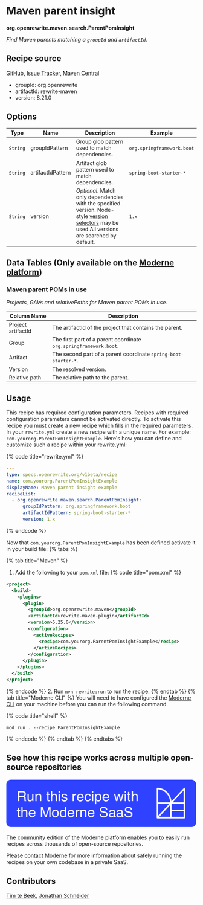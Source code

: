 # Maven parent insight

**org.openrewrite.maven.search.ParentPomInsight**

_Find Maven parents matching a `groupId` and `artifactId`._

## Recipe source

[GitHub](https://github.com/openrewrite/rewrite/blob/main/rewrite-maven/src/main/java/org/openrewrite/maven/search/ParentPomInsight.java), [Issue Tracker](https://github.com/openrewrite/rewrite/issues), [Maven Central](https://central.sonatype.com/artifact/org.openrewrite/rewrite-maven/8.21.0/jar)

* groupId: org.openrewrite
* artifactId: rewrite-maven
* version: 8.21.0

## Options

| Type | Name | Description | Example |
| -- | -- | -- | -- |
| `String` | groupIdPattern | Group glob pattern used to match dependencies. | `org.springframework.boot` |
| `String` | artifactIdPattern | Artifact glob pattern used to match dependencies. | `spring-boot-starter-*` |
| `String` | version | *Optional*. Match only dependencies with the specified version. Node-style [version selectors](https://docs.openrewrite.org/reference/dependency-version-selectors) may be used.All versions are searched by default. | `1.x` |

## Data Tables (Only available on the [Moderne platform](https://app.moderne.io/))

### Maven parent POMs in use

_Projects, GAVs and relativePaths for Maven parent POMs in use._

| Column Name | Description |
| ----------- | ----------- |
| Project artifactId | The artifactId of the project that contains the parent. |
| Group | The first part of a parent coordinate `org.springframework.boot`. |
| Artifact | The second part of a parent coordinate `spring-boot-starter-*`. |
| Version | The resolved version. |
| Relative path | The relative path to the parent. |


## Usage

This recipe has required configuration parameters. Recipes with required configuration parameters cannot be activated directly. To activate this recipe you must create a new recipe which fills in the required parameters. In your `rewrite.yml` create a new recipe with a unique name. For example: `com.yourorg.ParentPomInsightExample`.
Here's how you can define and customize such a recipe within your rewrite.yml:

{% code title="rewrite.yml" %}
```yaml
---
type: specs.openrewrite.org/v1beta/recipe
name: com.yourorg.ParentPomInsightExample
displayName: Maven parent insight example
recipeList:
  - org.openrewrite.maven.search.ParentPomInsight:
      groupIdPattern: org.springframework.boot
      artifactIdPattern: spring-boot-starter-*
      version: 1.x
```
{% endcode %}

Now that `com.yourorg.ParentPomInsightExample` has been defined activate it in your build file:
{% tabs %}

{% tab title="Maven" %}
1. Add the following to your `pom.xml` file:
{% code title="pom.xml" %}
```xml
<project>
  <build>
    <plugins>
      <plugin>
        <groupId>org.openrewrite.maven</groupId>
        <artifactId>rewrite-maven-plugin</artifactId>
        <version>5.25.0</version>
        <configuration>
          <activeRecipes>
            <recipe>com.yourorg.ParentPomInsightExample</recipe>
          </activeRecipes>
        </configuration>
      </plugin>
    </plugins>
  </build>
</project>
```
{% endcode %}
2. Run `mvn rewrite:run` to run the recipe.
{% endtab %}
{% tab title="Moderne CLI" %}
You will need to have configured the [Moderne CLI](https://docs.moderne.io/moderne-cli/cli-intro) on your machine before you can run the following command.

{% code title="shell" %}
```shell
mod run . --recipe ParentPomInsightExample
```
{% endcode %}
{% endtab %}
{% endtabs %}

## See how this recipe works across multiple open-source repositories

[![Moderne Link Image](/.gitbook/assets/ModerneRecipeButton.png)](https://app.moderne.io/recipes/org.openrewrite.maven.search.ParentPomInsight)

The community edition of the Moderne platform enables you to easily run recipes across thousands of open-source repositories.

Please [contact Moderne](https://moderne.io/product) for more information about safely running the recipes on your own codebase in a private SaaS.

## Contributors
[Tim te Beek](mailto:tim@moderne.io), [Jonathan Schnéider](mailto:jkschneider@gmail.com)
